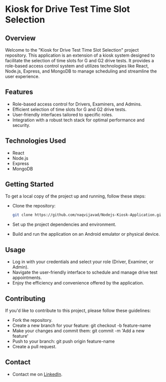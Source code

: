 # Kiosk for Drive Test Time Slot Selection

## Overview

Welcome to the "Kiosk for Drive Test Time Slot Selection" project repository. This application is an extension of a kiosk system designed to facilitate the selection of time slots for G and G2 drive tests. It provides a role-based access control system and utilizes technologies like React, Node.js, Express, and MongoDB to manage scheduling and streamline the user experience.


## Features

- Role-based access control for Drivers, Examiners, and Admins.
- Efficient selection of time slots for G and G2 drive tests.
- User-friendly interfaces tailored to specific roles.
- Integration with a robust tech stack for optimal performance and security.

## Technologies Used

- React
- Node.js
- Express
- MongoDB

## Getting Started

To get a local copy of the project up and running, follow these steps:

- Clone the repository:

   ```bash
   git clone https://github.com/naqvijavad/Nodejs-Kiosk-Application.git
- Set up the project dependencies and environment.
- Build and run the application on an Android emulator or physical device.

## Usage
- Log in with your credentials and select your role (Driver, Examiner, or Admin).
- Navigate the user-friendly interface to schedule and manage drive test appointments.
- Enjoy the efficiency and convenience offered by the application.

## Contributing
If you'd like to contribute to this project, please follow these guidelines:

- Fork the repository.
- Create a new branch for your feature: git checkout -b feature-name
- Make your changes and commit them: git commit -m 'Add a new feature'
- Push to your branch: git push origin feature-name
- Create a pull request.

## Contact
- Contact me on [LinkedIn](https://www.linkedin.com/in/javadnaqvi57/).
